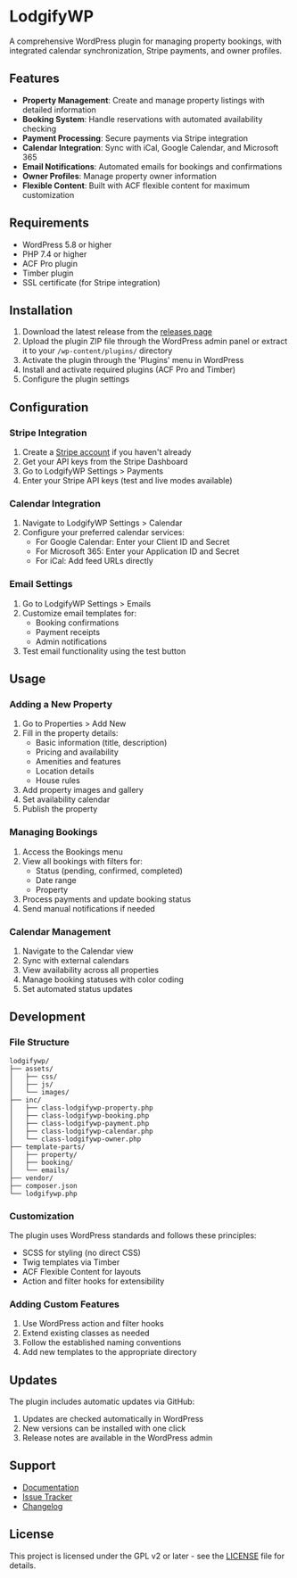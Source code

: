 # LodgifyWP

A comprehensive WordPress plugin for managing property bookings, with integrated calendar synchronization, Stripe payments, and owner profiles.

## Features

- **Property Management**: Create and manage property listings with detailed information
- **Booking System**: Handle reservations with automated availability checking
- **Payment Processing**: Secure payments via Stripe integration
- **Calendar Integration**: Sync with iCal, Google Calendar, and Microsoft 365
- **Email Notifications**: Automated emails for bookings and confirmations
- **Owner Profiles**: Manage property owner information
- **Flexible Content**: Built with ACF flexible content for maximum customization

## Requirements

- WordPress 5.8 or higher
- PHP 7.4 or higher
- ACF Pro plugin
- Timber plugin
- SSL certificate (for Stripe integration)

## Installation

1. Download the latest release from the [releases page](https://github.com/WonkyPixelUK/LodgifyWP/releases)
2. Upload the plugin ZIP file through the WordPress admin panel or extract it to your `/wp-content/plugins/` directory
3. Activate the plugin through the 'Plugins' menu in WordPress
4. Install and activate required plugins (ACF Pro and Timber)
5. Configure the plugin settings

## Configuration

### Stripe Integration

1. Create a [Stripe account](https://stripe.com) if you haven't already
2. Get your API keys from the Stripe Dashboard
3. Go to LodgifyWP Settings > Payments
4. Enter your Stripe API keys (test and live modes available)

### Calendar Integration

1. Navigate to LodgifyWP Settings > Calendar
2. Configure your preferred calendar services:
   - For Google Calendar: Enter your Client ID and Secret
   - For Microsoft 365: Enter your Application ID and Secret
   - For iCal: Add feed URLs directly

### Email Settings

1. Go to LodgifyWP Settings > Emails
2. Customize email templates for:
   - Booking confirmations
   - Payment receipts
   - Admin notifications
3. Test email functionality using the test button

## Usage

### Adding a New Property

1. Go to Properties > Add New
2. Fill in the property details:
   - Basic information (title, description)
   - Pricing and availability
   - Amenities and features
   - Location details
   - House rules
3. Add property images and gallery
4. Set availability calendar
5. Publish the property

### Managing Bookings

1. Access the Bookings menu
2. View all bookings with filters for:
   - Status (pending, confirmed, completed)
   - Date range
   - Property
3. Process payments and update booking status
4. Send manual notifications if needed

### Calendar Management

1. Navigate to the Calendar view
2. Sync with external calendars
3. View availability across all properties
4. Manage booking statuses with color coding
5. Set automated status updates

## Development

### File Structure

```
lodgifywp/
├── assets/
│   ├── css/
│   ├── js/
│   └── images/
├── inc/
│   ├── class-lodgifywp-property.php
│   ├── class-lodgifywp-booking.php
│   ├── class-lodgifywp-payment.php
│   ├── class-lodgifywp-calendar.php
│   └── class-lodgifywp-owner.php
├── template-parts/
│   ├── property/
│   ├── booking/
│   └── emails/
├── vendor/
├── composer.json
└── lodgifywp.php
```

### Customization

The plugin uses WordPress standards and follows these principles:
- SCSS for styling (no direct CSS)
- Twig templates via Timber
- ACF Flexible Content for layouts
- Action and filter hooks for extensibility

### Adding Custom Features

1. Use WordPress action and filter hooks
2. Extend existing classes as needed
3. Follow the established naming conventions
4. Add new templates to the appropriate directory

## Updates

The plugin includes automatic updates via GitHub:
1. Updates are checked automatically in WordPress
2. New versions can be installed with one click
3. Release notes are available in the WordPress admin

## Support

- [Documentation](https://github.com/WonkyPixelUK/LodgifyWP/wiki)
- [Issue Tracker](https://github.com/WonkyPixelUK/LodgifyWP/issues)
- [Changelog](CHANGELOG.md)

## License

This project is licensed under the GPL v2 or later - see the [LICENSE](LICENSE) file for details. 